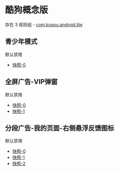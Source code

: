 # 酷狗概念版

存在 3 规则组 - [com.kugou.android.lite](/src/apps/com.kugou.android.lite.ts)

## 青少年模式

默认禁用

- [快照-0](https://i.gkd.li/i/14321697)

## 全屏广告-VIP弹窗

默认禁用

- [快照-0](https://i.gkd.li/i/14321698)
- [快照-1](https://i.gkd.li/i/14321700)

## 分段广告-我的页面-右侧悬浮反馈图标

默认禁用

- [快照-0](https://i.gkd.li/i/14321713)
- [快照-1](https://i.gkd.li/i/14321718)
- [快照-2](https://i.gkd.li/i/14321724)
